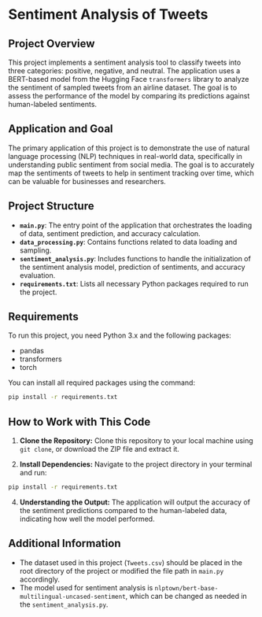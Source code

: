 # Sentiment Analysis of Tweets

## Project Overview
This project implements a sentiment analysis tool to classify tweets into three categories: positive, negative, and neutral. The application uses a BERT-based model from the Hugging Face `transformers` library to analyze the sentiment of sampled tweets from an airline dataset. The goal is to assess the performance of the model by comparing its predictions against human-labeled sentiments.

## Application and Goal
The primary application of this project is to demonstrate the use of natural language processing (NLP) techniques in real-world data, specifically in understanding public sentiment from social media. The goal is to accurately map the sentiments of tweets to help in sentiment tracking over time, which can be valuable for businesses and researchers.

## Project Structure
- **`main.py`**: The entry point of the application that orchestrates the loading of data, sentiment prediction, and accuracy calculation.
- **`data_processing.py`**: Contains functions related to data loading and sampling.
- **`sentiment_analysis.py`**: Includes functions to handle the initialization of the sentiment analysis model, prediction of sentiments, and accuracy evaluation.
- **`requirements.txt`**: Lists all necessary Python packages required to run the project.

## Requirements
To run this project, you need Python 3.x and the following packages:
- pandas
- transformers
- torch

You can install all required packages using the command:
```bash
pip install -r requirements.txt
```

## How to Work with This Code
1. **Clone the Repository:**
   Clone this repository to your local machine using `git clone`, or download the ZIP file and extract it.

2. **Install Dependencies:**
   Navigate to the project directory in your terminal and run:

```bash
pip install -r requirements.txt
```



4. **Understanding the Output:**
The application will output the accuracy of the sentiment predictions compared to the human-labeled data, indicating how well the model performed.

## Additional Information
- The dataset used in this project (`Tweets.csv`) should be placed in the root directory of the project or modified the file path in `main.py` accordingly.
- The model used for sentiment analysis is `nlptown/bert-base-multilingual-uncased-sentiment`, which can be changed as needed in the `sentiment_analysis.py`.


